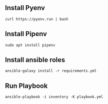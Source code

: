 ## Install Pyenv
`curl https://pyenv.run | bash`

## Install Pipenv
`sudo apt install pipenv`

## Install ansible roles
`ansible-galaxy install -r requirements.yml`

## Run Playbook
`ansible-playbook -i inventory -K playbook.yml`
